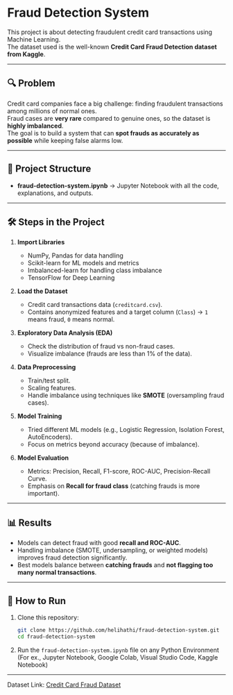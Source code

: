 # Fraud Detection System

This project is about detecting fraudulent credit card transactions using Machine Learning.  
The dataset used is the well-known **Credit Card Fraud Detection dataset from Kaggle**.

---

## 🔍 Problem
Credit card companies face a big challenge: finding fraudulent transactions among millions of normal ones.  
Fraud cases are **very rare** compared to genuine ones, so the dataset is **highly imbalanced**.  
The goal is to build a system that can **spot frauds as accurately as possible** while keeping false alarms low.

---

## 📂 Project Structure
- **fraud-detection-system.ipynb** → Jupyter Notebook with all the code, explanations, and outputs.

---

## 🛠️ Steps in the Project
1. **Import Libraries**  
   - NumPy, Pandas for data handling  
   - Scikit-learn for ML models and metrics  
   - Imbalanced-learn for handling class imbalance  
   - TensorFlow for Deep Learning

2. **Load the Dataset**  
   - Credit card transactions data (`creditcard.csv`).  
   - Contains anonymized features and a target column (`Class`) → `1` means fraud, `0` means normal.

3. **Exploratory Data Analysis (EDA)**  
   - Check the distribution of fraud vs non-fraud cases.  
   - Visualize imbalance (frauds are less than 1% of the data).

4. **Data Preprocessing**  
   - Train/test split.  
   - Scaling features.  
   - Handle imbalance using techniques like **SMOTE** (oversampling fraud cases).

5. **Model Training**  
   - Tried different ML models (e.g., Logistic Regression, Isolation Forest, AutoEncoders).  
   - Focus on metrics beyond accuracy (because of imbalance).

6. **Model Evaluation**  
   - Metrics: Precision, Recall, F1-score, ROC-AUC, Precision-Recall Curve.  
   - Emphasis on **Recall for fraud class** (catching frauds is more important).  

---

## 📊 Results
- Models can detect fraud with good **recall and ROC-AUC**.  
- Handling imbalance (SMOTE, undersampling, or weighted models) improves fraud detection significantly.  
- Best models balance between **catching frauds** and **not flagging too many normal transactions**.

---

## 🚀 How to Run
1. Clone this repository:
   ```bash
   git clone https://github.com/helihathi/fraud-detection-system.git
   cd fraud-detection-system
2. Run the `fraud-detection-system.ipynb` file on any Python Environment (For ex., Jupyter Notebook, Google Colab, Visual Studio Code, Kaggle Notebook)

---

Dataset Link: [Credit Card Fraud Dataset](https://www.kaggle.com/mlg-ulb/creditcardfraud)
